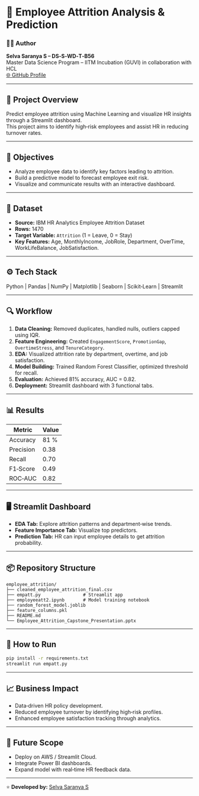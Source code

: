# 🧠 Employee Attrition Analysis & Prediction

### 👩‍💻 Author
**Selva Saranya S – DS‑S‑WD‑T‑B56**  
Master Data Science Program – IITM Incubation (GUVI) in collaboration with HCL  
[🌐 GitHub Profile](https://github.com/Selvasaranya2025/)  

---

## 📌 Project Overview
Predict employee attrition using Machine Learning and visualize HR insights through a Streamlit dashboard.  
This project aims to identify high‑risk employees and assist HR in reducing turnover rates.

---

## 🎯 Objectives
- Analyze employee data to identify key factors leading to attrition.  
- Build a predictive model to forecast employee exit risk.  
- Visualize and communicate results with an interactive dashboard.

---

## 🧩 Dataset
- **Source:** IBM HR Analytics Employee Attrition Dataset  
- **Rows:** 1470  
- **Target Variable:** `Attrition` (1 = Leave, 0 = Stay)  
- **Key Features:** Age, MonthlyIncome, JobRole, Department, OverTime, WorkLifeBalance, JobSatisfaction.

---

## ⚙️ Tech Stack
Python | Pandas | NumPy | Matplotlib | Seaborn | Scikit‑Learn | Streamlit

---

## 🔍 Workflow
1. **Data Cleaning:** Removed duplicates, handled nulls, outliers capped using IQR.  
2. **Feature Engineering:** Created `EngagementScore`, `PromotionGap`, `OvertimeStress`, and `TenureCategory`.  
3. **EDA:** Visualized attrition rate by department, overtime, and job satisfaction.  
4. **Model Building:** Trained Random Forest Classifier, optimized threshold for recall.  
5. **Evaluation:** Achieved 81% accuracy, AUC = 0.82.  
6. **Deployment:** Streamlit dashboard with 3 functional tabs.

---

## 📊 Results

| Metric | Value |
|---------|-------|
| Accuracy | 81 % |
| Precision | 0.38 |
| Recall | 0.70 |
| F1‑Score | 0.49 |
| ROC‑AUC | 0.82 |

---

## 🖥️ Streamlit Dashboard
- **EDA Tab:** Explore attrition patterns and department‑wise trends.  
- **Feature Importance Tab:** Visualize top predictors.  
- **Prediction Tab:** HR can input employee details to get attrition probability.  

---

## 📦 Repository Structure
```
employee_attrition/
├── cleaned_employee_attrition_final.csv
├── empatt.py                # Streamlit app
├── employeeatt2.ipynb       # Model training notebook
├── random_forest_model.joblib
├── feature_columns.pkl
├── README.md
└── Employee_Attrition_Capstone_Presentation.pptx
```

---

## 🚀 How to Run
```bash
pip install -r requirements.txt
streamlit run empatt.py
```

---

## 📈 Business Impact
- Data‑driven HR policy development.  
- Reduced employee turnover by identifying high‑risk profiles.  
- Enhanced employee satisfaction tracking through analytics.

---

## 🔮 Future Scope
- Deploy on AWS / Streamlit Cloud.  
- Integrate Power BI dashboards.  
- Expand model with real‑time HR feedback data.

---
⭐ **Developed by:** [Selva Saranya S](https://github.com/Selvasaranya2025/)

